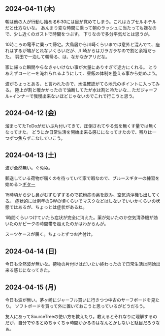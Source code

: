 ## 2024-04-11 (木)

朝は他の人が行動し始める6:30には目が覚めてしまう。これはカプセルホテルだと仕方ないな。
あんまり変な時間に乗って朝のラッシュに当たっても嫌なので、少し近くのガストで時間をつぶす。
下りなので多分平気だとは思うが。

10時ころの電車に乗って帰宅。大鳥居から川崎くらいまでは意外と混んでて、座れはするが端がとれないくらいだが、川崎からはガラガラなので割と余裕だった。
羽田で一泊して朝帰る、は、なかなかアリだな。

家に帰った瞬間やらなきゃいけない事が大量にありすぎて途方にくれる。
とりあえずコーヒーを淹れられるようにして、昼飯の体制を整える事から始めよう。

波がちょっとある、と言われたので、水温確認がてら地元のポイントに入ってみる。
陸上が割と暖かかったので油断してたが水は割と冷たいな…
ただジャーフル+インナーで我慢出来ないほどじゃないのでこれで行こうと思う。

## 2024-04-12 (金)

溜まってたToDoがだいぶ片付いてきて、圧倒されてやる気を無くす量では無くなってきた。
どうにか日常生活を開始出来る感じになってきたので、残りは一つずつ焦らずこなしていこう。

## 2024-04-13 (土)

波が全然無い。ぐぬぬ。

郵送している荷物が届くのを待っていて家で暇なので、ブルースギターの練習を始める＞[ギター](%E3%82%AE%E3%82%BF%E3%83%BC)

15時頃から少し鼻がむずむずするので花粉症の薬を飲み、空気清浄機も出してくる。
症状的には例年のGWの頃くらいでマスクなどはしないでいいかくらいの状態ではあるが、ちょっとは症状があるね。

1時間くらいつけていたら症状が完全に消えた。薬が効いたのか空気清浄機が効いたのかピークの時間帯を超えたのかはわからんが。

スーツケースが届く。ちょっとずつお片付け。

## 2024-04-14 (日)

今日も全然波が無いな。荷物の片付けはだいたい終わったので日常生活は開始出来る感じになってきた。

## 2024-04-15 (月)

今日も波が無い。茅ヶ崎にジャーフル買いに行きつつ中古のサーフボードを見たり。
ソフトボードを買って外に置いておこうと思っているがどうだろう。

友人にあってSourceTreeの使い方を教えたり。教えるとそれなりに理解するのだが、自分でやるとめちゃくちゃ時間かかるのはなんとかしないと駄目だろうなぁ。